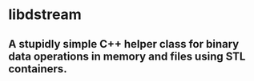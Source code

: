 # libdstream

## A stupidly simple C++ helper class for binary data operations in memory and files using STL containers.